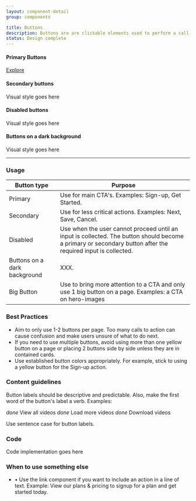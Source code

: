 ```yaml
---
layout: component-detail
group: components

title: Buttons
description: Buttons are are clickable elements used to perform a call to action.
status: Design complete
---
```

#### Primary Buttons
<div class="u-margin-bottom-double"><a href="{{ "/design-principles.html" | prepend: site.baseurl }}" class="c-btn">Explore</a></div>

#### Secondary buttons
Visual style goes here  

#### Disabled buttons
Visual style goes here  

#### Buttons on a dark background
Visual style goes here  

<hr>

### Usage

| Button type     | Purpose                                                                          |
| --------------- |----------------------------------------------------------------------------------|
| Primary         | Use for main CTA's. Examples: Sign-up, Get Started.                                 |
| Secondary       | Use for less critical actions. Examples: Next, Save, Cancel.                |
| Disabled        | Use when the user cannot proceed until an input is collected. The button should become a primary or secondary button after the required input is collected.     |
| Buttons on a dark background | XXX.                    |
| Big Button    | Use to bring more attention to a CTA and only use 1 big button on a page. Examples: a CTA on hero-images      |

### Best Practices

* Aim to only use 1-2 buttons per page. Too many calls to action can cause confusion and make users unsure of what to do next.
* If you need to use multiple buttons, avoid using more than one yellow button on a page or placing 2 buttons side by side unless they are in contained cards.
* Use established button colors appropriately. For example, stick to using a yellow button for the Sign-up action. 


### Content guidelines
Button labels should be descriptive and predictable. Also, make the first word of the button's label a verb. Examples:

<i class="material-icons">done</i> View all videos
<i class="material-icons">done</i> Load more videos
<i class="material-icons">done</i> Download videos

Use sentence case for button labels.

### Code
Code implementation goes here

### When to use something else
* • Use the link component if you want to include an action in a line of text. Example: View our plans & pricing to signup for a plan and get started today.
